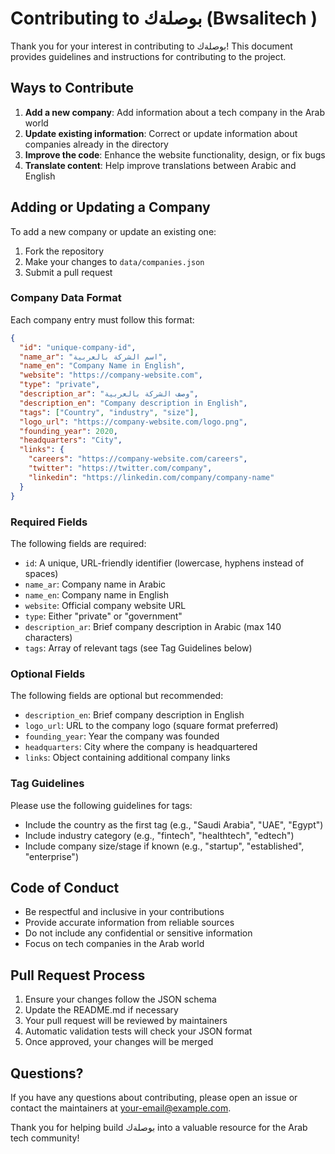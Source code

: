 # Contributing to بوصلةك (Bwsalitech )

Thank you for your interest in contributing to بوصلةك! This document provides guidelines and instructions for contributing to the project.

## Ways to Contribute

1. **Add a new company**: Add information about a tech company in the Arab world
2. **Update existing information**: Correct or update information about companies already in the directory
3. **Improve the code**: Enhance the website functionality, design, or fix bugs
4. **Translate content**: Help improve translations between Arabic and English

## Adding or Updating a Company

To add a new company or update an existing one:

1. Fork the repository
2. Make your changes to `data/companies.json`
3. Submit a pull request

### Company Data Format

Each company entry must follow this format:

```json
{
  "id": "unique-company-id",
  "name_ar": "اسم الشركة بالعربية",
  "name_en": "Company Name in English",
  "website": "https://company-website.com",
  "type": "private",
  "description_ar": "وصف الشركة بالعربية",
  "description_en": "Company description in English",
  "tags": ["Country", "industry", "size"],
  "logo_url": "https://company-website.com/logo.png",
  "founding_year": 2020,
  "headquarters": "City",
  "links": {
    "careers": "https://company-website.com/careers",
    "twitter": "https://twitter.com/company",
    "linkedin": "https://linkedin.com/company/company-name"
  }
}
```

### Required Fields

The following fields are required:
- `id`: A unique, URL-friendly identifier (lowercase, hyphens instead of spaces)
- `name_ar`: Company name in Arabic
- `name_en`: Company name in English
- `website`: Official company website URL
- `type`: Either "private" or "government"
- `description_ar`: Brief company description in Arabic (max 140 characters)
- `tags`: Array of relevant tags (see Tag Guidelines below)

### Optional Fields

The following fields are optional but recommended:
- `description_en`: Brief company description in English
- `logo_url`: URL to the company logo (square format preferred)
- `founding_year`: Year the company was founded
- `headquarters`: City where the company is headquartered
- `links`: Object containing additional company links

### Tag Guidelines

Please use the following guidelines for tags:
- Include the country as the first tag (e.g., "Saudi Arabia", "UAE", "Egypt")
- Include industry category (e.g., "fintech", "healthtech", "edtech")
- Include company size/stage if known (e.g., "startup", "established", "enterprise")

## Code of Conduct

- Be respectful and inclusive in your contributions
- Provide accurate information from reliable sources
- Do not include any confidential or sensitive information
- Focus on tech companies in the Arab world

## Pull Request Process

1. Ensure your changes follow the JSON schema
2. Update the README.md if necessary
3. Your pull request will be reviewed by maintainers
4. Automatic validation tests will check your JSON format
5. Once approved, your changes will be merged

## Questions?

If you have any questions about contributing, please open an issue or contact the maintainers at [your-email@example.com](mailto:your-email@example.com).

Thank you for helping build بوصلةك into a valuable resource for the Arab tech community!